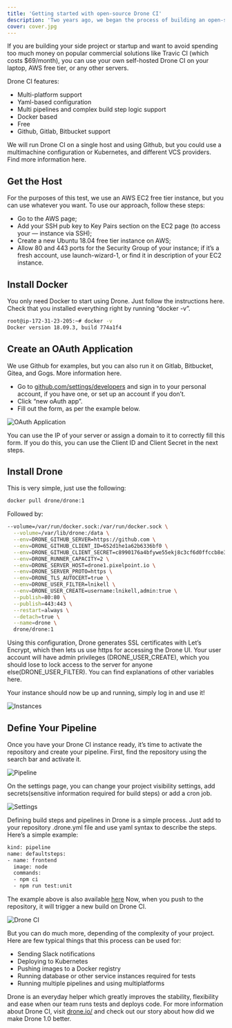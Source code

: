 ```yaml
---
title: 'Getting started with open-source Drone CI'
description: 'Two years ago, we began the process of building an open-source MacOS app, but this turned out to be a much more challenging journey.'
cover: cover.jpg
---
```


If you are building your side project or startup and want to avoid spending too much money on popular commercial solutions like Travic CI (which costs $69/month), you can use your own self-hosted Drone CI on your laptop, AWS free tier, or any other servers.

Drone CI features:

- Multi-platform support
- Yaml-based configuration
- Multi pipelines and complex build step logic support
- Docker based
- Free
- Github, Gitlab, Bitbucket support

We will run Drone CI on a single host and using Github, but you could use a multimachine configuration or Kubernetes, and different VCS providers. Find more information here.

## Get the Host

For the purposes of this test, we use an AWS EC2 free tier instance, but you can use whatever you want. To use our approach, follow these steps:

- Go to the AWS page;
- Add your SSH pub key to Key Pairs section on the EC2 page (to access your — instance via SSH);
- Create a new Ubuntu 18.04 free tier instance on AWS;
- Allow 80 and 443 ports for the Security Group of your instance; if it’s a fresh account, use launch-wizard-1, or find it in description of your EC2 instance.

## Install Docker

You only need Docker to start using Drone. Just follow the instructions here. Check that you installed everything right by running “docker -v”.

```bash
root@ip-172-31-23-205:~# docker -v
Docker version 18.09.3, build 774a1f4
```

## Create an OAuth Application

We use Github for examples, but you can also run it on Gitlab, Bitbucket, Gitea, and Gogs. More information here.

- Go to [github.com/settings/developers](https://github.com/settings/developers) and sign in to your personal account, if you have one, or set up an account if you don’t.
- Click “new oAuth app”.
- Fill out the form, as per the example below.

![OAuth Application](drone1.png)

You can use the IP of your server or assign a domain to it to correctly fill this form. If you do this, you can use the Client ID and Client Secret in the next steps.

## Install Drone

This is very simple, just use the following:

```bash
docker pull drone/drone:1
```

Followed by:

```bash
--volume=/var/run/docker.sock:/var/run/docker.sock \
  --volume=/var/lib/drone:/data \
  --env=DRONE_GITHUB_SERVER=https://github.com \
  --env=DRONE_GITHUB_CLIENT_ID=652d1he1a62b6336bf0 \
  --env=DRONE_GITHUB_CLIENT_SECRET=c8990176a4bfywe55ekj8c3cf6d0ffccb8e3a213e \
  --env=DRONE_RUNNER_CAPACITY=2 \
  --env=DRONE_SERVER_HOST=drone1.pixelpoint.io \
  --env=DRONE_SERVER_PROTO=https \
  --env=DRONE_TLS_AUTOCERT=true \
  --env=DRONE_USER_FILTER=lnikell \
  --env=DRONE_USER_CREATE=username:lnikell,admin:true \
  --publish=80:80 \
  --publish=443:443 \
  --restart=always \
  --detach=true \
  --name=drone \
  drone/drone:1
```

Using this configuration, Drone generates SSL certificates with Let’s Encrypt, which then lets us use https for accessing the Drone UI. Your user account will have admin privileges (DRONE_USER_CREATE), which you should lose to lock access to the server for anyone else(DRONE_USER_FILTER). You can find explanations of other variables here.

Your instance should now be up and running, simply log in and use it!

![Instances](drone2.png)

## Define Your Pipeline

Once you have your Drone CI instance ready, it’s time to activate the repository and create your pipeline. First, find the repository using the search bar and activate it.

![Pipeline](drone3.png)

On the settings page, you can change your project visibility settings, add secrets(sensitive information required for build steps) or add a cron job.

![Settings](drone4.png)

Defining build steps and pipelines in Drone is a simple process. Just add to your repository .drone.yml file and use yaml syntax to describe the steps. Here’s a simple example:

```bash
kind: pipeline
name: defaultsteps:
- name: frontend
  image: node
  commands:
  - npm ci
  - npm run test:unit
```

The example above is also available [here](https://github.com/lnikell/hello-world/tree/master)
Now, when you push to the repository, it will trigger a new build on Drone CI.

![Drone CI](drone5.png)

But you can do much more, depending of the complexity of your project. Here are few typical things that this process can be used for:

- Sending Slack notifications
- Deploying to Kubernetes
- Pushing images to a Docker registry
- Running database or other service instances required for tests
- Running multiple pipelines and using multiplatforms

Drone is an everyday helper which greatly improves the stability, flexibility and ease when our team runs tests and deploys code. For more information about Drone CI, visit [drone.io/](https://drone.io/) and check out our story about how did we make Drone 1.0 better.

